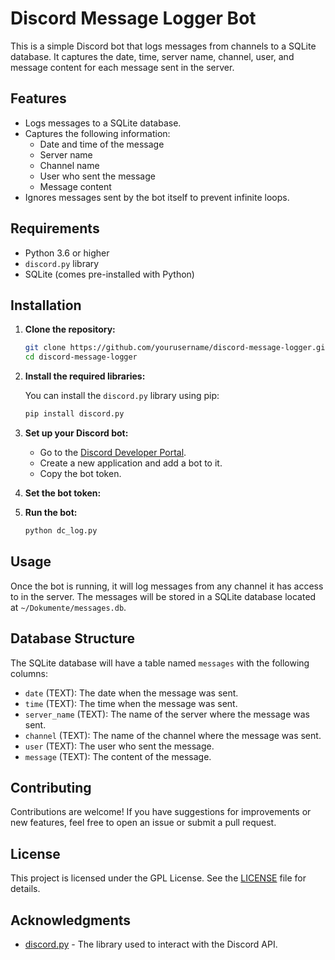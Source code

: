 # Discord Message Logger Bot

This is a simple Discord bot that logs messages from channels to a SQLite database. It captures the date, time, server name, channel, user, and message content for each message sent in the server.

## Features

- Logs messages to a SQLite database.
- Captures the following information:
  - Date and time of the message
  - Server name
  - Channel name
  - User who sent the message
  - Message content
- Ignores messages sent by the bot itself to prevent infinite loops.

## Requirements

- Python 3.6 or higher
- `discord.py` library
- SQLite (comes pre-installed with Python)

## Installation

1. **Clone the repository:**

   ```bash
   git clone https://github.com/yourusername/discord-message-logger.git
   cd discord-message-logger
   ```

2. **Install the required libraries:**

   You can install the `discord.py` library using pip:

   ```bash
   pip install discord.py
   ```

3. **Set up your Discord bot:**

   - Go to the [Discord Developer Portal](https://discord.com/developers/applications).
   - Create a new application and add a bot to it.
   - Copy the bot token.

4. **Set the bot token:**

5. **Run the bot:**

   ```bash
   python dc_log.py
   ```

## Usage

Once the bot is running, it will log messages from any channel it has access to in the server. The messages will be stored in a SQLite database located at `~/Dokumente/messages.db`.

## Database Structure

The SQLite database will have a table named `messages` with the following columns:

- `date` (TEXT): The date when the message was sent.
- `time` (TEXT): The time when the message was sent.
- `server_name` (TEXT): The name of the server where the message was sent.
- `channel` (TEXT): The name of the channel where the message was sent.
- `user` (TEXT): The user who sent the message.
- `message` (TEXT): The content of the message.

## Contributing

Contributions are welcome! If you have suggestions for improvements or new features, feel free to open an issue or submit a pull request.

## License

This project is licensed under the GPL License. See the [LICENSE](LICENSE) file for details.

## Acknowledgments

- [discord.py](https://discordpy.readthedocs.io/en/stable/) - The library used to interact with the Discord API.
